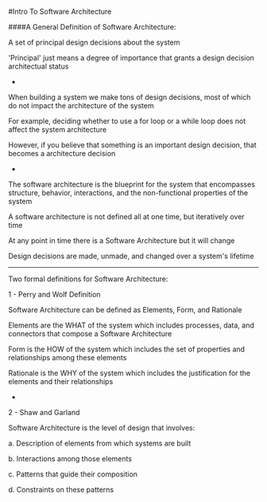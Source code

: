 #Intro To Software Architecture

####A General Definition of Software Architecture:

A set of principal design decisions about the system

'Principal' just means a degree of importance that grants a design decision architectual status

-

When building a system we make tons of design decisions, most of which do not impact the architecture of the system

For example, deciding whether to use a for loop or a while loop does not affect the system architecture

However, if you believe that something is an important design decision, that becomes a architecture decision

-

The software architecture is the blueprint for the system that encompasses structure, behavior, interactions, and the non-functional properties of the system

A software architecture is not defined all at one time, but iteratively over time

At any point in time there is a Software Architecture but it will change

Design decisions are made, unmade, and changed over a system's lifetime

***

Two formal definitions for Software Architecture:

1 - Perry and Wolf Definition

Software Architecture can be defined as Elements, Form, and Rationale

Elements are the WHAT of the system which includes processes, data, and connectors that compose a Software Architecture

Form is the HOW of the system which includes the set of properties and relationships among these elements

Rationale is the WHY of the system which includes the justification for the elements and their relationships

-

2 - Shaw and Garland

Software Architecture is the level of design that involves:

a. Description of elements from which systems are built

b. Interactions among those elements

c. Patterns that guide their composition

d. Constraints on these patterns
